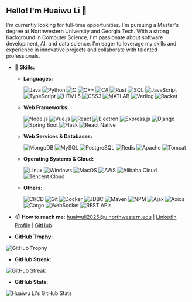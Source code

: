 ## Hello! I'm Huaiwu Li 👋

I'm currently looking for full-time opportunities. I'm pursuing a Master's degree at Northwestern University and Georgia Tech. With a strong background in Computer Science, I'm passionate about software development, AI, and data science. I'm eager to leverage my skills and experience in innovative projects and collaborate with talented professionals.

- 🌟 **Skills:**

  - **Languages:**
    
    ![Java](https://img.shields.io/badge/Java-%23ED8B00.svg?style=for-the-badge&logo=java&logoColor=white)
    ![Python](https://img.shields.io/badge/Python-3670A0?style=for-the-badge&logo=python&logoColor=ffdd54)
    ![C](https://img.shields.io/badge/C-%2300599C.svg?style=for-the-badge&logo=c&logoColor=white)
    ![C++](https://img.shields.io/badge/C%2B%2B-%2300599C.svg?style=for-the-badge&logo=c%2B%2B&logoColor=white)
    ![C#](https://img.shields.io/badge/C%23-%23239120.svg?style=for-the-badge&logo=c-sharp&logoColor=white)
    ![Rust](https://img.shields.io/badge/Rust-black?style=for-the-badge&logo=rust&logoColor=white)
    ![SQL](https://img.shields.io/badge/SQL-%23CC2927.svg?style=for-the-badge&logo=microsoft-sql-server&logoColor=white)
    ![JavaScript](https://img.shields.io/badge/JavaScript-%23323330.svg?style=for-the-badge&logo=javascript&logoColor=%23F7DF1E)
    ![TypeScript](https://img.shields.io/badge/TypeScript-%23007ACC.svg?style=for-the-badge&logo=typescript&logoColor=white)
    ![HTML5](https://img.shields.io/badge/HTML5-%23E34F26.svg?style=for-the-badge&logo=html5&logoColor=white)
    ![CSS3](https://img.shields.io/badge/CSS3-%231572B6.svg?style=for-the-badge&logo=css3&logoColor=white)
    ![MATLAB](https://img.shields.io/badge/MATLAB-%23FF8400.svg?style=for-the-badge&logo=matlab&logoColor=white)
    ![Verilog](https://img.shields.io/badge/Verilog-%2300BCD4.svg?style=for-the-badge&logoColor=white)
    ![Racket](https://img.shields.io/badge/Racket-%230046A9.svg?style=for-the-badge&logo=racket&logoColor=white)

  - **Web Frameworks:**
 
    ![Node.js](https://img.shields.io/badge/Node.js-339933?style=for-the-badge&logo=nodedotjs&logoColor=white)
    ![Vue.js](https://img.shields.io/badge/Vue.js-35495E?style=for-the-badge&logo=vuedotjs&logoColor=4FC08D)
    ![React](https://img.shields.io/badge/React-%2320232a.svg?style=for-the-badge&logo=react&logoColor=%2361DAFB)
    ![Electron](https://img.shields.io/badge/Electron-2B2E3B?style=for-the-badge&logo=electron&logoColor=9FEAF9)
    ![Express.js](https://img.shields.io/badge/Express.js-404D59?style=for-the-badge)
    ![Django](https://img.shields.io/badge/Django-%23092E20.svg?style=for-the-badge&logo=django&logoColor=white)
    ![Spring Boot](https://img.shields.io/badge/Spring%20Boot-%236DB33F.svg?style=for-the-badge&logo=spring-boot&logoColor=white)
    ![Flask](https://img.shields.io/badge/Flask-%23000.svg?style=for-the-badge&logo=flask&logoColor=white)
    ![React Native](https://img.shields.io/badge/React_Native-20232A?style=for-the-badge&logo=react&logoColor=61DAFB)

  - **Web Services & Databases:**
 
    ![MongoDB](https://img.shields.io/badge/MongoDB-%2347A248.svg?style=for-the-badge&logo=mongodb&logoColor=white)
    ![MySQL](https://img.shields.io/badge/MySQL-%2300f.svg?style=for-the-badge&logo=mysql&logoColor=white)
    ![PostgreSQL](https://img.shields.io/badge/PostgreSQL-%23336791.svg?style=for-the-badge&logo=postgresql&logoColor=white)
    ![Redis](https://img.shields.io/badge/Redis-%23DC382D.svg?style=for-the-badge&logo=redis&logoColor=white)
    ![Apache](https://img.shields.io/badge/Apache-%23D22128.svg?style=for-the-badge&logo=apache&logoColor=white)
    ![Tomcat](https://img.shields.io/badge/Apache%20Tomcat-%23F8DC75.svg?style=for-the-badge&logo=apache-tomcat&logoColor=black)

  - **Operating Systems & Cloud:**
    
    ![Linux](https://img.shields.io/badge/Linux-FCC624?style=for-the-badge&logo=linux&logoColor=black)
    ![Windows](https://img.shields.io/badge/Windows-0078D6?style=for-the-badge&logo=windows&logoColor=white)
    ![MacOS](https://img.shields.io/badge/mac%20os-000000?style=for-the-badge&logo=apple&logoColor=white)
    ![AWS](https://img.shields.io/badge/Amazon%20AWS-232F3E?style=for-the-badge&logo=amazon-aws&logoColor=white)
    ![Alibaba Cloud](https://img.shields.io/badge/Alibaba%20Cloud-FF6A00?style=for-the-badge&logo=alibaba-cloud&logoColor=white)
    ![Tencent Cloud](https://img.shields.io/badge/Tencent%20Cloud-1269C7?style=for-the-badge&logo=tencent-cloud&logoColor=white)

  - **Others:**
    
    ![CI/CD](https://img.shields.io/badge/CI%2FCD-%230A0FF9.svg?style=for-the-badge&logo=codefactor)
    ![Git](https://img.shields.io/badge/Git-%23F05033.svg?style=for-the-badge&logo=git&logoColor=white)
    ![Docker](https://img.shields.io/badge/Docker-%230db7ed.svg?style=for-the-badge&logo=docker&logoColor=white)
    ![JDBC](https://img.shields.io/badge/JDBC-%23F79A1A.svg?style=for-the-badge&logo=java&logoColor=white)
    ![Maven](https://img.shields.io/badge/Maven-%23C71A36.svg?style=for-the-badge&logo=apache-maven&logoColor=white)
    ![NPM](https://img.shields.io/badge/NPM-%23CB3837.svg?style=for-the-badge&logo=npm&logoColor=white)
    ![Ajax](https://img.shields.io/badge/Ajax-0059D6?style=for-the-badge&logo=html5&logoColor=white)
    ![Axios](https://img.shields.io/badge/Axios-5A29E4?style=for-the-badge&logo=axios&logoColor=white)
    ![Cargo](https://img.shields.io/badge/Cargo-%230A0FF9.svg?style=for-the-badge&logo=rust&logoColor=white)
    ![WebSocket](https://img.shields.io/badge/WebSocket-000000?style=for-the-badge&logo=websocket&logoColor=white)
    ![REST APIs](https://img.shields.io/badge/REST-FF6C37?style=for-the-badge&logo=rest&logoColor=white)


- 📫 **How to reach me:** huaiwuli2025@u.northwestern.edu | [LinkedIn Profile](https://www.linkedin.com/in/huaiwu-li-3b1486271) | [GitHub](https://github.com/lhwzds)

- **GitHub Trophy:**
  
![GitHub Trophy](https://github-profile-trophy.vercel.app/?username=lhwzds)

- **GitHub Streak:**

![GitHub Streak](https://github-readme-streak-stats.herokuapp.com/?user=lhwzds)

- **GitHub Stats:**

![Huaiwu Li's GitHub Stats](https://github-readme-stats.vercel.app/api?username=lhwzds) 






